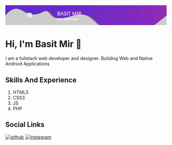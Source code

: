 <img src="https://github.com/basitmir2020/basitmir2020/blob/master/banner-728x90.5f46498639dd8.jpg"/>

# Hi, I'm Basit Mir 👋 

I am a fullstack web developer and designer. Building Web and Native Andriod Applications 


## Skills And Experience
<ol>
 <li>HTML5</li>
 <li>CSS3</li>
 <li>JS</li>
 <li>PHP</li>
</ol>


## Social Links
[<img src='https://cdn.jsdelivr.net/npm/simple-icons@3.0.1/icons/github.svg' alt='github' height='30'>](https://github.com/basitmir2020)  [<img src='https://cdn.jsdelivr.net/npm/simple-icons@3.0.1/icons/instagram.svg' alt='instagram' height='30'>](https://www.instagram.com/basit_yousuf_mir/)  


 
